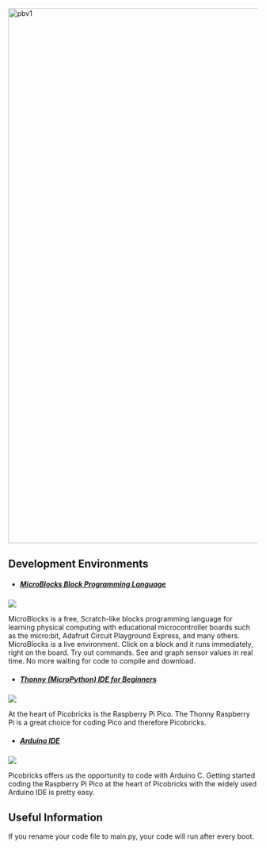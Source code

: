 <img width="1920" height="1080" alt="pbv1" src="https://github.com/user-attachments/assets/10856397-c3a2-4ad1-8656-774e80ed143e" />

## Development Environments
 - ##### [MicroBlocks Block Programming Language](http://microblocks.fun/ "MicroBlocks Block Programming Language")
 ![](https://microblocks.fun/assets/img/logos/MicroBlocks.svg)
 
MicroBlocks is a free, Scratch-like blocks programming language for learning physical computing with educational microcontroller boards such as the micro:bit, Adafruit Circuit Playground Express, and many others. MicroBlocks is a live environment. Click on a block and it runs immediately, right on the board. Try out commands. See and graph sensor values in real time. No more waiting for code to compile and download.
 - ##### [Thonny (MicroPython) IDE for Beginners](http://thonny.org/ "Thonny (MicroPython) IDE for Beginners")
  ![](https://upload.wikimedia.org/wikipedia/commons/e/e2/Thonny_logo.png)
 
At the heart of Picobricks is the Raspberry Pi Pico. The Thonny Raspberry Pi is a great choice for coding Pico and therefore Picobricks.
 - ##### [Arduino IDE ](http://www.arduino.cc/en/software "Arduino IDE ")
 ![](https://images.g2crowd.com/uploads/product/image/social_landscape/social_landscape_690e90c5de441951cf5715b08b1d5420/arduino-ide.png)

Picobricks offers us the opportunity to code with Arduino C. Getting started coding the Raspberry Pi Pico at the heart of Picobricks with the widely used Arduino IDE is pretty easy.
 ## Useful Information
 If you rename your code file to main.py, your code will run after every boot.
